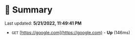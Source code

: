 # 📖 Summary
Last updated: **5/21/2022, 11:49:41 PM**

- `GET` [https://google.com](https://google.com) - **Up** (146ms)
